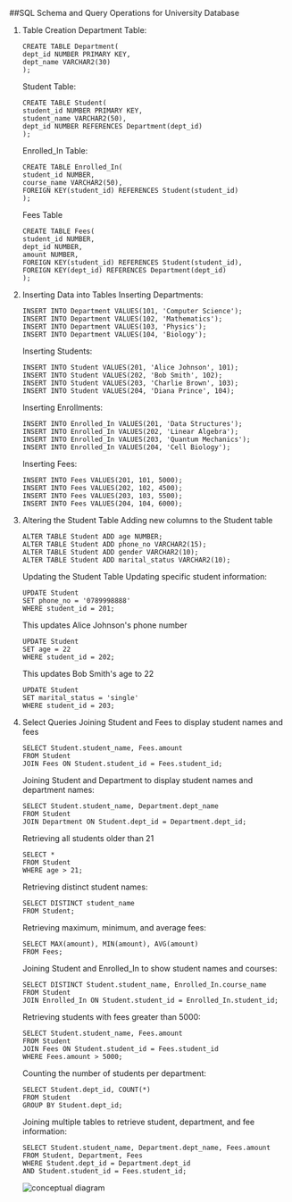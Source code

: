 ##SQL Schema and Query Operations for University Database
      
1. Table Creation
    Department Table:
    
       CREATE TABLE Department(
       dept_id NUMBER PRIMARY KEY,
       dept_name VARCHAR2(30)
       );

    Student Table:
   
       CREATE TABLE Student(
       student_id NUMBER PRIMARY KEY,
       student_name VARCHAR2(50),
       dept_id NUMBER REFERENCES Department(dept_id)
       );
   
    Enrolled_In Table:

       CREATE TABLE Enrolled_In(
       student_id NUMBER,
       course_name VARCHAR2(50),
       FOREIGN KEY(student_id) REFERENCES Student(student_id)
       );

    Fees Table

       CREATE TABLE Fees(
       student_id NUMBER,
       dept_id NUMBER,
       amount NUMBER,
       FOREIGN KEY(student_id) REFERENCES Student(student_id),
       FOREIGN KEY(dept_id) REFERENCES Department(dept_id)
       );

2. Inserting Data into Tables
    Inserting Departments:

       INSERT INTO Department VALUES(101, 'Computer Science');
       INSERT INTO Department VALUES(102, 'Mathematics');
       INSERT INTO Department VALUES(103, 'Physics');
       INSERT INTO Department VALUES(104, 'Biology');

    Inserting Students:

       INSERT INTO Student VALUES(201, 'Alice Johnson', 101);
       INSERT INTO Student VALUES(202, 'Bob Smith', 102);
       INSERT INTO Student VALUES(203, 'Charlie Brown', 103);
       INSERT INTO Student VALUES(204, 'Diana Prince', 104);

    Inserting Enrollments:

       INSERT INTO Enrolled_In VALUES(201, 'Data Structures');
       INSERT INTO Enrolled_In VALUES(202, 'Linear Algebra');
       INSERT INTO Enrolled_In VALUES(203, 'Quantum Mechanics');
       INSERT INTO Enrolled_In VALUES(204, 'Cell Biology');

    Inserting Fees:
   
       INSERT INTO Fees VALUES(201, 101, 5000);
       INSERT INTO Fees VALUES(202, 102, 4500);
       INSERT INTO Fees VALUES(203, 103, 5500);
       INSERT INTO Fees VALUES(204, 104, 6000);
    
3. Altering the Student Table
    Adding new columns to the Student table

       ALTER TABLE Student ADD age NUMBER;
       ALTER TABLE Student ADD phone_no VARCHAR2(15);
       ALTER TABLE Student ADD gender VARCHAR2(10);
       ALTER TABLE Student ADD marital_status VARCHAR2(10);

    Updating the Student Table
    Updating specific student information:

       UPDATE Student
       SET phone_no = '0789998888'
       WHERE student_id = 201;

    This updates Alice Johnson's phone number

       UPDATE Student
       SET age = 22
       WHERE student_id = 202;

    This updates Bob Smith's age to 22

       UPDATE Student
       SET marital_status = 'single'
       WHERE student_id = 203;

5. Select Queries
    Joining Student and Fees to display student names and fees

       SELECT Student.student_name, Fees.amount
       FROM Student
       JOIN Fees ON Student.student_id = Fees.student_id;

    Joining Student and Department to display student names and department names:

       SELECT Student.student_name, Department.dept_name
       FROM Student
       JOIN Department ON Student.dept_id = Department.dept_id;

    Retrieving all students older than 21

       SELECT *
       FROM Student
       WHERE age > 21;

    Retrieving distinct student names:

       SELECT DISTINCT student_name
       FROM Student;
    
    Retrieving maximum, minimum, and average fees:

       SELECT MAX(amount), MIN(amount), AVG(amount)
       FROM Fees;

    Joining Student and Enrolled_In to show student names and courses:

       SELECT DISTINCT Student.student_name, Enrolled_In.course_name
       FROM Student
       JOIN Enrolled_In ON Student.student_id = Enrolled_In.student_id;

    Retrieving students with fees greater than 5000:

       SELECT Student.student_name, Fees.amount
       FROM Student
       JOIN Fees ON Student.student_id = Fees.student_id
       WHERE Fees.amount > 5000;

    Counting the number of students per department:

       SELECT Student.dept_id, COUNT(*)
       FROM Student
       GROUP BY Student.dept_id;

     Joining multiple tables to retrieve student, department, and fee information:

       SELECT Student.student_name, Department.dept_name, Fees.amount
       FROM Student, Department, Fees
       WHERE Student.dept_id = Department.dept_id
       AND Student.student_id = Fees.student_id;
   ![conceptual diagram](https://github.com/user-attachments/assets/665f8a65-1c93-4aff-8976-8b27f4703bdb)

    

